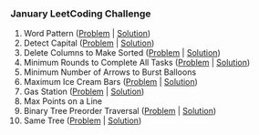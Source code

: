 ### January LeetCoding Challenge
1. Word Pattern ([Problem](https://leetcode.com/problems/word-pattern/description/) | [Solution](WordPattern.java))
2. Detect Capital ([Problem](https://leetcode.com/problems/detect-capital/description/) | [Solution](DetectCapital.java))
3. Delete Columns to Make Sorted ([Problem](https://leetcode.com/problems/delete-columns-to-make-sorted/description/) | [Solution](DeleteColumnsToMakeSorted.java))
4. Minimum Rounds to Complete All Tasks ([Problem](https://leetcode.com/problems/minimum-rounds-to-complete-all-tasks/description/) | [Solution](MinimumRoundsToCompleteAllTasks.java))
5. Minimum Number of Arrows to Burst Balloons
6. Maximum Ice Cream Bars ([Problem](https://leetcode.com/problems/maximum-ice-cream-bars/description/) | [Solution](MaximumIceCreamBars.java))
7. Gas Station ([Problem](https://leetcode.com/problems/gas-station/description/) | [Solution](GasStation.java))
8. Max Points on a Line
9. Binary Tree Preorder Traversal ([Problem](https://leetcode.com/problems/binary-tree-preorder-traversal/description/) | [Solution](BinaryTreePreorderTraversal.java))
10. Same Tree ([Problem](https://leetcode.com/problems/same-tree/description/) | [Solution](SameTree.java))